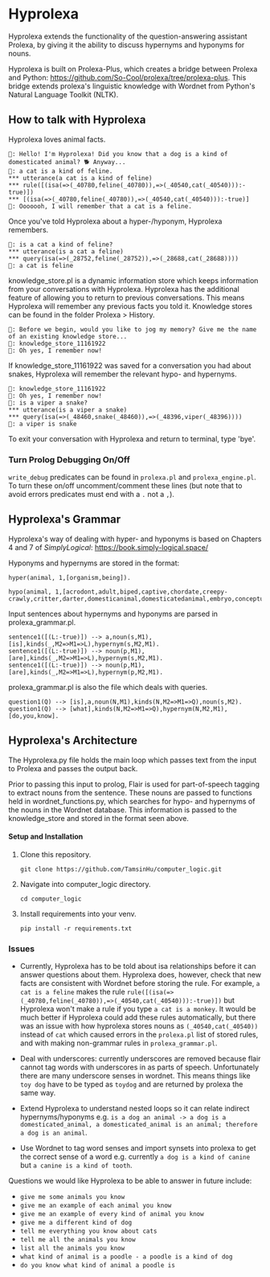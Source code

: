 
# Hyprolexa #
<!--This repository contains Prolog code for a simple question-answering assistant.
The top-level module is `prolexa/prolog/prolexa.pl`, which can either be run in
the command line or with speech input and output through the
[alexa developer console](https://developer.amazon.com/alexa/console/ask).-->



 Hyprolexa extends the functionality of the question-answering assistant Prolexa, by giving it the ability to discuss hypernyms and hyponyms for nouns.

Hyprolexa is built on Prolexa-Plus, which creates a bridge between Prolexa and Python: https://github.com/So-Cool/prolexa/tree/prolexa-plus. This bridge extends prolexa's linguistic knowledge with Wordnet from Python's Natural Language Toolkit (NLTK). 

<!--part-of-speech tagging of nouns-->

## How to talk with Hyprolexa ##

Hyprolexa loves animal facts.

```
🤖: Hello! I'm Hyprolexa! Did you know that a dog is a kind of domesticated animal? 🐕 Anyway...
🧠: a cat is a kind of feline.
*** utterance(a cat is a kind of feline)
*** rule([(isa(=>(_40780,feline(_40780)),=>(_40540,cat(_40540))):-true)])
*** [(isa(=>(_40780,feline(_40780)),=>(_40540,cat(_40540))):-true)]
🤖: Ooooooh, I will remember that a cat is a feline.
```
Once you've told Hyprolexa about a hyper-/hyponym, Hyprolexa remembers.

```
🧠: is a cat a kind of feline?
*** utterance(is a cat a feline)
*** query(isa(=>(_28752,feline(_28752)),=>(_28688,cat(_28688))))
🤖: a cat is feline
```

knowledge_store.pl is a dynamic information store which keeps information from your conversations with Hyprolexa. Hyprolexa has the additional feature of allowing you to return to previous conversations. This means Hyprolexa will remember any previous facts you told it. Knowledge stores can be found in the folder Prolexa > History.

```
🤖: Before we begin, would you like to jog my memory? Give me the name of an existing knowledge store...
🧠: knowledge_store_11161922 
🤖: Oh yes, I remember now!
```

If knowledge_store_11161922 was saved for a conversation you had about snakes, Hyprolexa will remember the relevant hypo- and hypernyms. 

```
🧠: knowledge_store_11161922 
🤖: Oh yes, I remember now!
🧠: is a viper a snake?
*** utterance(is a viper a snake)
*** query(isa(=>(_48460,snake(_48460)),=>(_48396,viper(_48396))))
🤖: a viper is snake
```

To exit your conversation with Hyprolexa and return to terminal, type 'bye'.

### Turn Prolog Debugging On/Off
`write_debug` predicates can be found in `prolexa.pl` and `prolexa_engine.pl`. To turn these on/off uncomment/comment these lines (but note that to avoid errors predicates must end with a `.` not a `,`).

## Hyprolexa's Grammar ##

Hyprolexa's way of dealing with hyper- and hyponyms is based on Chapters 4 and 7 of *SimplyLogical*: https://book.simply-logical.space/ 

Hyponyms and hypernyms are stored in the format:
```
hyper(animal, 1,[organism,being]).

hypo(animal, 1,[acrodont,adult,biped,captive,chordate,creepy-crawly,critter,darter,domesticanimal,domesticatedanimal,embryo,conceptus,fertilizedegg,feeder,female,fictionalanimal,game,giant,herbivore,hexapod,homeotherm,homoiotherm,homotherm,insectivore,invertebrate,larva,male,marine_animal,marinecreature,seaanimal,seacreature,mate,metazoan,migrator,molter,moulter,mutant,omnivore,peeper,pest,pet,pleurodont,poikilotherm,ectotherm,predator,predatory_animal,prey,quarry,racer,range_animal,scavenger,stayer,stunt,survivor,thoroughbred,purebred,pureblood,varmint,varment,workanimal,young,offspring,zooplankton]).
```

Input sentences about hypernyms and hyponyms are parsed in prolexa_grammar.pl. 

```
sentence1([(L:-true)]) --> a,noun(s,M1),[is],kinds(_,M2=>M1=>L),hypernym(s,M2,M1).
sentence1([(L:-true)]) --> noun(p,M1),[are],kinds(_,M2=>M1=>L),hypernym(s,M2,M1).
sentence1([(L:-true)]) --> noun(p,M1),[are],kinds(_,M2=>M1=>L),hypernym(p,M2,M1).
```

prolexa_grammar.pl is also the file which deals with queries.

```
question1(Q) --> [is],a,noun(N,M1),kinds(N,M2=>M1=>Q),noun(s,M2).
question1(Q) --> [what],kinds(N,M2=>M1=>Q),hypernym(N,M2,M1),[do,you,know].
```

## Hyprolexa's Architecture ##

The Hyprolexa.py file holds the main loop which passes text from the input to Prolexa and passes the output back.

Prior to passing this input to prolog, Flair is used for part-of-speech tagging to extract nouns from the sentence. These nouns are passed to functions held in wordnet_functions.py, which searches for hypo- and hypernyms of the nouns in the Wordnet database. This information is passed to the knowledge_store and stored in the format seen above.

#### Setup and Installation ####

1. Clone this repository. 
    ```
    git clone https://github.com/TamsinHu/computer_logic.git
    ```
2. Navigate into computer_logic directory. 
    ```
    cd computer_logic
    ```   
 
3. Install requirements into your venv. 
   ```
   pip install -r requirements.txt
   ```
 
 
 
### Issues ###

- Currently, Hyprolexa has to be told about isa relationships before it can answer questions about them. Hyprolexa does, however, check that new facts are consistent with Wordnet before storing the rule. For example, `a cat is a feline` makes the rule `rule([(isa(=>(_40780,feline(_40780)),=>(_40540,cat(_40540))):-true)])` but Hyprolexa won't make a rule if you type `a cat is a monkey`. It would be much better if Hyprolexa could add these rules automatically, but there was an issue with how hyprolexa stores nouns as `(_40540,cat(_40540))` instead of `cat` which caused errors in the `prolexa.pl` list of stored rules, and with making non-grammar rules in `prolexa_grammar.pl`.
 
- Deal with underscores: currently underscores are removed because flair cannot tag words with underscores in as parts of speech. Unfortunately there are many underscore senses in wordnet. This means things like `toy dog` have to be typed as `toydog` and are returned by prolexa the same way.
 
- Extend Hyprolexa to understand nested loops so it can relate indirect hypernyms/hyponyms e.g. `is a dog an animal -> a dog is a domesticated_animal, a domesticated_animal is an animal; therefore a dog is an animal`.

- Use Wordnet to tag word senses and import synsets into prolexa to get the correct sense of a word e.g. currently `a dog is a kind of canine` but `a canine is a kind of tooth`.

Questions we would like Hyprolexa to be able to answer in future include:

- `give me some animals you know`
- `give me an example of each animal you know`
- `give me an example of every kind of animal you know`
- `give me a different kind of dog`
- `tell me everything you know about cats`
- `tell me all the animals you know`
- `list all the animals you know`
- `what kind of animal is a poodle - a poodle is a kind of dog`
- `do you know what kind of animal a poodle is`
